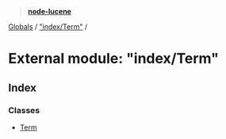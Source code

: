 > **[node-lucene](../README.md)**

[Globals](../README.md) / ["index/Term"](_index_term_.md) /

# External module: "index/Term"

## Index

### Classes

* [Term](../classes/_index_term_.term.md)